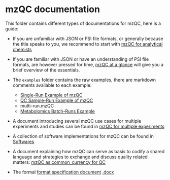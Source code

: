 # mzQC documentation

This folder contains different types of documentations for mzQC, here is a guide:
* If you are unfamiliar with JSON or PSI file formats, or generally because the title speaks to you, we recommend to start with [mzQC for analytical chemists](mzQC_for_analytical_chemists.md)

* If you are familiar with JSON or have an understanding of PSI file formats, are however pressed for time, [mzQC at a glance](mzQC_at_a_glance.md) will give you a brief overview of the essentials.

* The `examples` folder contains the raw examples, there are markdown comments available to each example:
  - [Single-Run Example of mzQC](single-run.mzQC.md)
  - [QC Sample-Run Example of mzQC](QC2-sample-example.mzQC.md)
  - multi-run.mzQC
  - [Metabolomics Batch-Runs Example](metabo-batches.mzQC.md)

* A document introducing several mzQC use cases for multiple experiments and studies can be found in [mzQC for multiple experiments](mzQC_multiple_experiments.md)

* A collection of software implementations for mzQC can be found in [Softwares](software.md)

* A document explaining how mzQC can serve as basis to codify a shared language and strategies to exchange and discuss quality related matters: [mzQC as common_currency for QC](mzQC_common_currency.md)

* The formal [format specification document](mzQC_specDoc_v_1_0_0.pdf) [.docx](mzQC_specDoc_v_1_0_0.docx)


